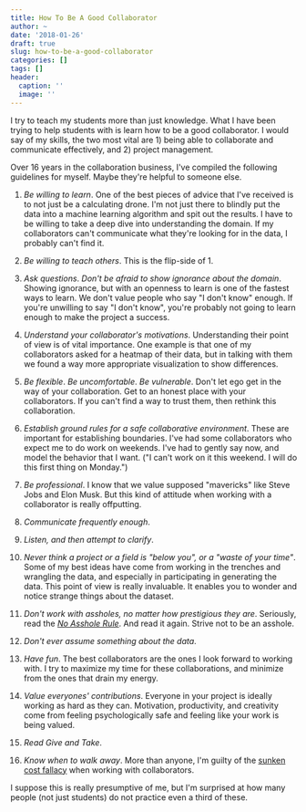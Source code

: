 ```yaml
---
title: How To Be A Good Collaborator
author: ~
date: '2018-01-26'
draft: true
slug: how-to-be-a-good-collaborator
categories: []
tags: []
header:
  caption: ''
  image: ''
---
```


I try to teach my students more than just knowledge. What I have been trying to help students with is learn how to be a good collaborator. I would say of my skills, the two most vital are 1) being able to collaborate and communicate effectively, and 2) project management.

Over 16 years in the collaboration business, I've compiled the following guidelines for myself. Maybe they're helpful to someone else.

1. *Be willing to learn*. One of the best pieces of advice that I've received is to not just be a calculating drone. I'm not just there to blindly put the data into a machine learning algorithm and spit out the results. I have to be willing to take a deep dive into understanding the domain. If my collaborators can't communicate what they're looking for in the data, I probably can't find it.

2. *Be willing to teach others*. This is the flip-side of 1. 

3. *Ask questions*. *Don't be afraid to show ignorance about the domain*. Showing ignorance, but with an openness to learn is one of the fastest ways to learn. We don't value people who say "I don't know" enough. If you're unwilling to say "I don't know", you're probably not going to learn enough to make the project a success.

4. *Understand your collaborator's motivations*. Understanding their point of view is of vital importance. One example is that one of my collaborators asked for a heatmap of their data, but in talking with them we found a way more appropriate visualization to show differences.

5. *Be flexible*. *Be uncomfortable*. *Be vulnerable*. Don't let ego get in the way of your collaboration. Get to an honest place with your collaborators. If you can't find a way to trust them, then rethink this collaboration.

6. *Establish ground rules for a safe collaborative environment*. These are important for establishing boundaries. I've had some collaborators who expect me to do work on weekends. I've had to gently say now, and model the behavior that I want. ("I can't work on it this weekend. I will do this first thing on Monday.")

7. *Be professional*. I know that we value supposed "mavericks" like Steve Jobs and Elon Musk. But this kind of attitude when working with a collaborator is really offputting. 

8. *Communicate frequently enough*.

9. *Listen, and then attempt to clarify*.

10. *Never think a project or a field is "below you", or a "waste of your time"*. Some of my best ideas have come from working in the trenches and wrangling the data, and especially in participating in generating the data. This point of view is really invaluable. It enables you to wonder and notice strange things about the dataset. 

11. *Don't work with assholes, no matter how prestigious they are*. Seriously, read the [*No Asshole Rule*](). And read it again. Strive not to be an asshole. 

12. *Don't ever assume something about the data*.

13. *Have fun*. The best collaborators are the ones I look forward to working with. I try to maximize my time for these collaborations, and minimize from the ones that drain my energy.

14. *Value everyones' contributions*. Everyone in your project is ideally working as hard as they can. Motivation, productivity, and creativity come from feeling psychologically safe and feeling like your work is being valued.

15. *Read Give and Take*. 

16. *Know when to walk away*. More than anyone, I'm guilty of the [sunken cost fallacy]() when working with collaborators.

I suppose this is really presumptive of me, but I'm surprised at how many people (not just students) do not practice even a third of these.
